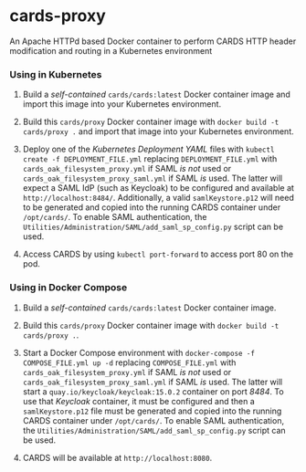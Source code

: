 # cards-proxy

An Apache HTTPd based Docker container to perform CARDS HTTP header
modification and routing in a Kubernetes environment

### Using in Kubernetes

1. Build a _self-contained_ `cards/cards:latest` Docker container image
and import this image into your Kubernetes environment.

2. Build this `cards/proxy` Docker container image with
`docker build -t cards/proxy .` and import that image into your
Kubernetes environment.

3. Deploy one of the _Kubernetes Deployment YAML_ files with
`kubectl create -f DEPLOYMENT_FILE.yml` replacing `DEPLOYMENT_FILE.yml`
with `cards_oak_filesystem_proxy.yml` if SAML _is not_ used or
`cards_oak_filesystem_proxy_saml.yml` if SAML _is_ used. The latter will
expect a SAML IdP (such as Keycloak) to be configured and available at
`http://localhost:8484/`. Additionally, a valid `samlKeystore.p12` will
need to be generated and copied into the running CARDS container under
`/opt/cards/`. To enable SAML authentication, the
`Utilities/Administration/SAML/add_saml_sp_config.py` script can be
used.

4. Access CARDS by using `kubectl port-forward` to access port 80 on the
pod.

### Using in Docker Compose

1. Build a _self-contained_ `cards/cards:latest` Docker container image.

2. Build this `cards/proxy` Docker container image with
`docker build -t cards/proxy .`.

3. Start a Docker Compose environment with
`docker-compose -f COMPOSE_FILE.yml up -d` replacing `COMPOSE_FILE.yml`
with `cards_oak_filesystem_proxy.yml` if SAML _is not_ used or
`cards_oak_filesystem_proxy_saml.yml` if SAML _is_ used. The latter will
start a `quay.io/keycloak/keycloak:15.0.2` container on port _8484_. To
use that _Keycloak_ container, it must be configured and then a
`samlKeystore.p12` file must be generated and copied into the running
CARDS container under `/opt/cards/`. To enable SAML authentication, the
`Utilities/Administration/SAML/add_saml_sp_config.py` script can be
used.

4. CARDS will be available at `http://localhost:8080`.
